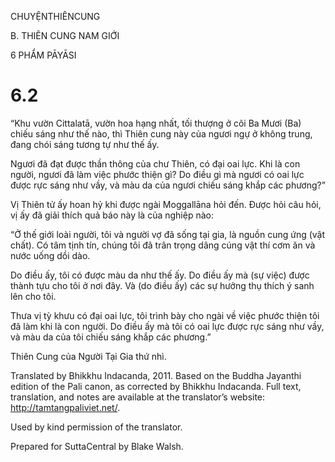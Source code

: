 CHUYỆNTHIÊNCUNG

B. THIÊN CUNG NAM GIỚI

6 PHẨM PĀYĀSI

# 6.2

“Khu vườn Cittalatā, vườn hoa hạng nhất, tối thượng ở cõi Ba Mươi (Ba) chiếu sáng như thế nào, thì Thiên cung này của ngươi ngự ở không trung, đang chói sáng tương tự như thế ấy.

Ngươi đã đạt được thần thông của chư Thiên, có đại oai lực. Khi là con người, ngươi đã làm việc phước thiện gì? Do điều gì mà ngươi có oai lực được rực sáng như vầy, và màu da của ngươi chiếu sáng khắp các phương?”

Vị Thiên tử ấy hoan hỷ khi được ngài Moggallāna hỏi đến. Ðược hỏi câu hỏi, vị ấy đã giải thích quả báo này là của nghiệp nào:

“Ở thế giới loài người, tôi và người vợ đã sống tại gia, là nguồn cung ứng (vật chất). Có tâm tịnh tín, chúng tôi đã trân trọng dâng cúng vật thí cơm ăn và nước uống dồi dào.

Do điều ấy, tôi có được màu da như thế ấy. Do điều ấy mà (sự việc) được thành tựu cho tôi ở nơi đây. Và (do điều ấy) các sự hưởng thụ thích ý sanh lên cho tôi.

Thưa vị tỳ khưu có đại oai lực, tôi trình bày cho ngài về việc phước thiện tôi đã làm khi là con người. Do điều ấy mà tôi có oai lực được rực sáng như vầy, và màu da của tôi chiếu sáng khắp các phương.”

Thiên Cung của Người Tại Gia thứ nhì.

Translated by Bhikkhu Indacanda, 2011. Based on the Buddha Jayanthi edition of the Pali canon, as corrected by Bhikkhu Indacanda. Full text, translation, and notes are available at the translator’s website: http://tamtangpaliviet.net/.

Used by kind permission of the translator.

Prepared for SuttaCentral by Blake Walsh.